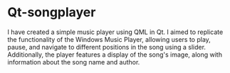 ﻿# Qt-songplayer
I have created a simple music player using QML in Qt. I aimed to replicate the functionality of the Windows Music Player, allowing users to play, pause, and navigate to different positions in the song using a slider. Additionally, the player features a display of the song's image, along with information about the song name and author.
